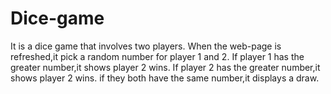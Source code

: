 # Dice-game
It is a dice game that involves two players.
When the web-page is refreshed,it pick a random number for player 1 and 2.
If player 1 has the greater number,it shows player 2 wins.
If player 2 has the greater number,it shows player 2 wins.
if they both have the same number,it displays a draw.
